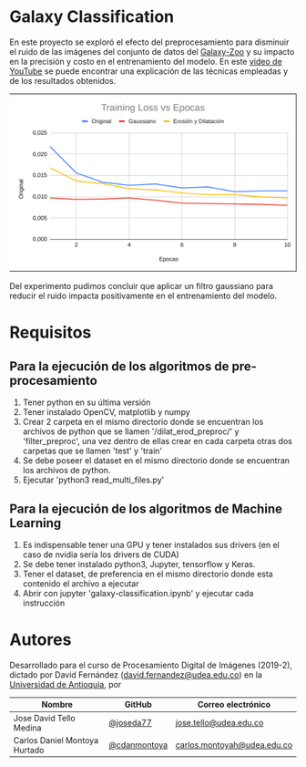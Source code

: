 # Galaxy Classification

En este proyecto se exploró el efecto del preprocesamiento para disminuir el ruido de las imágenes del conjunto de datos del [Galaxy-Zoo](https://www.kaggle.com/c/galaxy-zoo-the-galaxy-challenge) y su impacto en la precisión y costo en el entrenamiento del modelo. En este [video de YouTube](https://www.youtube.com/watch?v=qqiEUqKTnmM&feature=youtu.be) se puede encontrar una explicación de las técnicas empleadas y de los resultados obtenidos.

![](/img/training-loss.png)

Del experimento pudimos concluir que aplicar un filtro gaussiano para reducir el ruido impacta positivamente en el entrenamiento del modelo.


# Requisitos

## Para la ejecución de los algoritmos de pre-procesamiento
1. Tener python en su última versión
2. Tener instalado OpenCV, matplotlib y numpy
3. Crear 2 carpeta en el mismo directorio donde se encuentran los archivos de python que se llamen '/dilat_erod_preproc/' y 'filter_preproc', una vez dentro de ellas crear en cada carpeta otras dos carpetas que se llamen 'test' y 'train'
4. Se debe poseer el dataset en el mismo directorio donde se encuentran los archivos de python.
5. Ejecutar 'python3 read_multi_files.py'

## Para la ejecución de los algoritmos de Machine Learning
1. Es indispensable tener una GPU y tener instalados sus drivers (en el caso de nvidia sería los drivers de CUDA)
2. Se debe tener instalado python3, Jupyter, tensorflow y Keras.
3. Tener el dataset, de preferencia en el mismo directorio donde esta contenido el archivo a ejecutar
4. Abrir con jupyter 'galaxy-classification.ipynb' y ejecutar cada instrucción

# Autores 

Desarrollado para el curso de Procesamiento Digital de Imágenes (2019-2), dictado por David Fernández (david.fernandez@udea.edu.co) en la [Universidad de Antioquia](http://udea.edu.co/), por 

| Nombre | GitHub | Correo electrónico |
|---|---| ---|
|Jose David Tello Medina | [@joseda77](https://github.com/joseda77) |  jose.tello@udea.edu.co |
| Carlos Daniel Montoya Hurtado | [@cdanmontoya](https://github.com/cdanmontoya) | carlos.montoyah@udea.edu.co |
